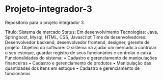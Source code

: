 # Projeto-integrador-3
Repositorio para o projeto integrador 3.

Titulo: Sistema de mercado
Status: Em desenvolvimento
Tecnologias: Java, Springboot, Mysql, HTML, CSS, Javascript
Time de desenvolvedores: Desenvolvedor backend, desenvolvedor frontend, designer, gerente de projeto. 
Objetivo do software: O sistema irá ajudar um mercado a controlar o seu estoque, guardar registro de seus funcionários e controlar o caixa.
Funcionalidades do sistema: 
•	Cadastro e gerenciamento de manipulações financeiras
•	Cadastro e gerenciamento de produtos
•	Manipulação das quantidades dos itens em estoque
•	Cadastro e gerenciamento de funcionários

